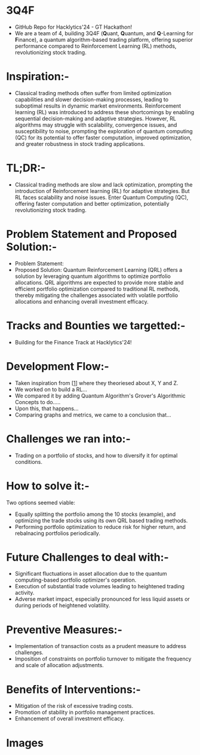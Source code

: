 # 3Q4F
- GitHub Repo for Hacklytics'24 - GT Hackathon! 
- We are a team of 4, building 3Q4F (**Q**uant, **Q**uantum, and **Q**-Learning for **F**inance), a quantum algorithm-based trading platform, offering superior performance compared to Reinforcement Learning (RL) methods, revolutionizing stock trading. 

# Inspiration:-
- Classical trading methods often suffer from limited optimization capabilities and slower decision-making processes, leading to suboptimal results in dynamic market environments. Reinforcement learning (RL) was introduced to address these shortcomings by enabling sequential decision-making and adaptive strategies. However, RL algorithms may struggle with scalability, convergence issues, and susceptibility to noise, prompting the exploration of quantum computing (QC) for its potential to offer faster computation, improved optimization, and greater robustness in stock trading applications.

# TL;DR:-
- Classical trading methods are slow and lack optimization, prompting the introduction of Reinforcement learning (RL) for adaptive strategies. But RL faces scalability and noise issues. Enter Quantum Computing (QC), offering faster computation and better optimization, potentially revolutionizing stock trading.

# Problem Statement and Proposed Solution:-
- Problem Statement:
- Proposed Solution: Quantum Reinforcement Learning (QRL) offers a solution by leveraging quantum algorithms to optimize portfolio allocations. QRL algorithms are expected to provide more stable and efficient portfolio optimization compared to traditional RL methods, thereby mitigating the challenges associated with volatile portfolio allocations and enhancing overall investment efficacy. 

# Tracks and Bounties we targetted:-
- Building for the Finance Track at Hacklytics'24!
  
# Development Flow:-
- Taken inspiration from [[1]([url](https://arxiv.org/pdf/0810.3828.pdf))] where they theoriesed about X, Y and Z.
- We worked on to build a RL...
- We compared it by adding Quantum Algorithm's Grover's Algorithmic Concepts to do.....
- Upon this, that happens...
- Comparing graphs and metrics, we came to a conclusion that...

# Challenges we ran into:-
- Trading on a portfolio of stocks, and how to diversify it for optimal conditions.

# How to solve it:-
Two options seemed viable:
- Equally splitting the portfolio among the 10 stocks (example), and optimizing the trade stocks using its own QRL based trading methods.
- Performing portfolio optimization to reduce risk for higher return, and rebalnacing portfolios periodically.
   
# Future Challenges to deal with:-
- Significant fluctuations in asset allocation due to the quantum computing-based portfolio optimizer's operation.
- Execution of substantial trade volumes leading to heightened trading activity.
- Adverse market impact, especially pronounced for less liquid assets or during periods of heightened volatility.

# Preventive Measures:-
- Implementation of transaction costs as a prudent measure to address challenges.
- Imposition of constraints on portfolio turnover to mitigate the frequency and scale of allocation adjustments.

# Benefits of Interventions:-
- Mitigation of the risk of excessive trading costs.
- Promotion of stability in portfolio management practices.
- Enhancement of overall investment efficacy.

# Images
